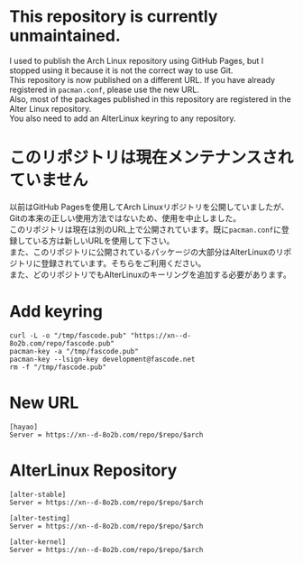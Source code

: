 # This repository is currently unmaintained.
I used to publish the Arch Linux repository using GitHub Pages, but I stopped using it because it is not the correct way to use Git.  
This repository is now published on a different URL. If you have already registered in `pacman.conf`, please use the new URL.  
Also, most of the packages published in this repository are registered in the Alter Linux repository.  
You also need to add an AlterLinux keyring to any repository.  
  
# このリポジトリは現在メンテナンスされていません
以前はGitHub Pagesを使用してArch Linuxリポジトリを公開していましたが、Gitの本来の正しい使用方法ではないため、使用を中止しました。  
このリポジトリは現在は別のURL上で公開されています。既に`pacman.conf`に登録している方は新しいURLを使用して下さい。  
また、このリポジトリに公開されているパッケージの大部分はAlterLinuxのリポジトリに登録されています。そちらをご利用ください。  
また、どのリポジトリでもAlterLinuxのキーリングを追加する必要があります。  

# Add keyring
```
curl -L -o "/tmp/fascode.pub" "https://xn--d-8o2b.com/repo/fascode.pub"
pacman-key -a "/tmp/fascode.pub"
pacman-key --lsign-key development@fascode.net
rm -f "/tmp/fascode.pub"
```

# New URL

```
[hayao]
Server = https://xn--d-8o2b.com/repo/$repo/$arch
```

# AlterLinux Repository
```
[alter-stable]
Server = https://xn--d-8o2b.com/repo/$repo/$arch

[alter-testing]
Server = https://xn--d-8o2b.com/repo/$repo/$arch

[alter-kernel]
Server = https://xn--d-8o2b.com/repo/$repo/$arch
```
